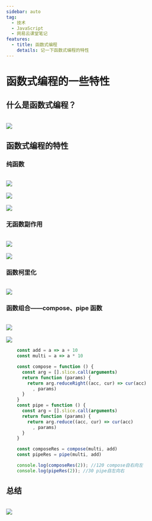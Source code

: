 ```yaml
---
sidebar: auto
tag:
  - 技术
  - JavaScript
  - 网易云课堂笔记
features:
  - title: 函数式编程
    details: 记一下函数式编程的特性
---
```


# 函数式编程的一些特性

## 什么是函数式编程？

<br/>
<img style="display:table;margin:auto" src="../.vuepress/images/functionalProgramming/functionalProgramming1.png" />

## 函数式编程的特性

### 纯函数

<br/>
<img style="display:table;margin:auto" src="../.vuepress/images/functionalProgramming/functionalProgramming2.png" />

<br/>
<img style="display:table;margin:auto" src="../.vuepress/images/functionalProgramming/functionalProgramming3.png" />

<br/>
<img style="display:table;margin:auto" src="../.vuepress/images/functionalProgramming/functionalProgramming4.png" />

### 无函数副作用

<br/>
<img style="display:table;margin:auto" src="../.vuepress/images/functionalProgramming/functionalProgramming5.png" />

<br/>
<img style="display:table;margin:auto" src="../.vuepress/images/functionalProgramming/functionalProgramming6.png" />

### 函数柯里化

<br/>
<img style="display:table;margin:auto" src="../.vuepress/images/functionalProgramming/functionalProgramming7.png" />

### 函数组合——compose、pipe 函数

<br/>
<img style="display:table;margin:auto" src="../.vuepress/images/functionalProgramming/functionalProgramming8.png" />

<br/>
<img style="display:table;margin:auto" src="../.vuepress/images/functionalProgramming/functionalProgramming9.png" />

```JavaScript
    const add = a => a + 10
    const multi = a => a * 10

    const compose = function () {
      const arg = [].slice.call(arguments)
      return function (params) {
        return arg.reduceRight((acc, cur) => cur(acc)
          , params)
      }
    }
    const pipe = function () {
      const arg = [].slice.call(arguments)
      return function (params) {
        return arg.reduce((acc, cur) => cur(acc)
          , params)
      }
    }

    const composeRes = compose(multi, add)
    const pipeRes = pipe(multi, add)

    console.log(composeRes(2)); //120 compose自右向左
    console.log(pipeRes(2)); //30 pipe自左向右
```

## 总结

<br/>
<img style="display:table;margin:auto" src="../.vuepress/images/functionalProgramming/functionalProgramming10.png" />
